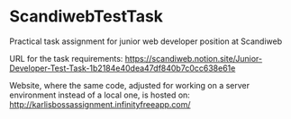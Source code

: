 # ScandiwebTestTask
Practical task assignment for junior web developer position at Scandiweb

URL for the task requirements: https://scandiweb.notion.site/Junior-Developer-Test-Task-1b2184e40dea47df840b7c0cc638e61e

Website, where the same code, adjusted for working on a server environment instead of a local one, is hosted on: http://karlisbossassignment.infinityfreeapp.com/
